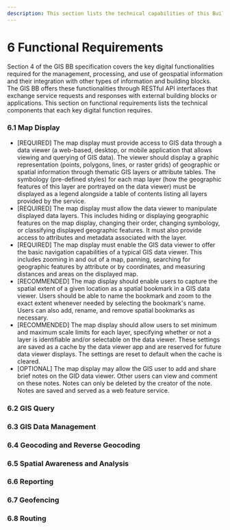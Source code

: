 ```yaml
---
description: This section lists the technical capabilities of this Building Block.
---
```


# 6 Functional Requirements

Section 4 of the GIS BB specification covers the key digital functionalities required for the management, processing, and use of geospatial information and their integration with other types of information and building blocks. The GIS BB offers these functionalities through RESTful API interfaces that exchange service requests and responses with external building blocks or applications. This section on functional requirements lists the technical components that each key digital function requires.

### 6.1 Map Display

* \[REQUIRED] The map display must provide access to GIS data through a data viewer (a web-based, desktop, or mobile application that allows viewing and querying of GIS data). The viewer should display a graphic representation (points, polygons, lines, or raster grids) of geographic or spatial information through thematic GIS layers or attribute tables. The symbology (pre-defined styles) for each map layer (how the geographic features of this layer are portrayed on the data viewer) must be displayed as a legend alongside a table of contents listing all layers provided by the service.
* \[REQUIRED] The map display must allow the data viewer to manipulate displayed data layers. This includes hiding or displaying geographic features on the map display, changing their order, changing symbology, or classifying displayed geographic features. It must also provide access to attributes and metadata associated with the layer.
* \[REQUIRED] The map display must enable the GIS data viewer to offer the basic navigation capabilities of a typical GIS data viewer. This includes zooming in and out of a map, panning, searching for geographic features by attribute or by coordinates, and measuring distances and areas on the displayed map.
* \[RECOMMENDED] The map display should enable users to capture the spatial extent of a given location as a spatial bookmark in a GIS data viewer. Users should be able to name the bookmark and zoom to the exact extent whenever needed by selecting the bookmark's name. Users can also add, rename, and remove spatial bookmarks as necessary.
* \[RECOMMENDED] The map display should allow users to set minimum and maximum scale limits for each layer, specifying whether or not a layer is identifiable and/or selectable on the data viewer. These settings are saved as a cache by the data viewer app and are reserved for future data viewer displays. The settings are reset to default when the cache is cleared.
* \[OPTIONAL] The map display may allow the GIS user to add and share brief notes on the GID data viewer. Other users can view and comment on these notes. Notes can only be deleted by the creator of the note. Notes are saved and served as a web feature service.

### 6.2 GIS Query

### 6.3 GIS Data Management

### 6.4 Geocoding and Reverse Geocoding

### 6.5 Spatial Awareness and Analysis

### 6.6 Reporting

### 6.7 Geofencing

### 6.8 Routing
